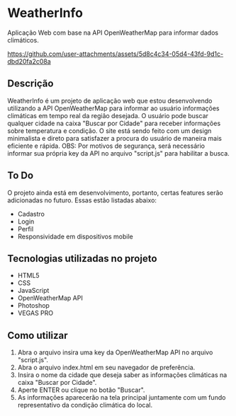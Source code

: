 # WeatherInfo
Aplicação Web com base na API OpenWeatherMap para informar dados climáticos.

https://github.com/user-attachments/assets/5d8c4c34-05d4-43fd-9d1c-dbd20fa2c08a

## Descrição
WeatherInfo é um projeto de aplicação web que estou desenvolvendo utilizando a API OpenWeatherMap para informar ao usuário informações climáticas em tempo real da região desejada. O usuário pode buscar qualquer cidade na caixa "Buscar por Cidade" para receber informações sobre temperatura e condição. O site está sendo feito com um design minimalista e direto para satisfazer a procura do usuário de maneira mais eficiente e rápida. 
OBS: Por motivos de segurança, será necessário informar sua própria key da API no arquivo "script.js" para habilitar a busca.

## To Do
O projeto ainda está em desenvolvimento, portanto, certas features serão adicionadas no futuro. Essas estão listadas abaixo:
- Cadastro
- Login
- Perfil
- Responsividade em dispositivos mobile

## Tecnologias utilizadas no projeto
- HTML5
- CSS
- JavaScript
- OpenWeatherMap API
- Photoshop
- VEGAS PRO

## Como utilizar
1. Abra o arquivo insira uma key da OpenWeatherMap API no arquivo "script.js".
2. Abra o arquivo index.html em seu navegador de preferência.
3. Insira o nome da cidade que deseja saber as informações climáticas na caixa "Buscar por Cidade".
4. Aperte ENTER ou clique no botão "Buscar".
5. As informações aparecerão na tela principal juntamente com um fundo representativo da condição climática do local.
